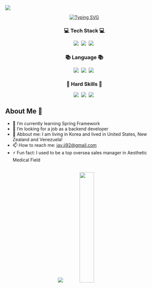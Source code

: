 <img src="https://capsule-render.vercel.app/api?type=waving&color=timeGradient&height=300&section=header&text=WELCOME!&animation=fadeIn&fontSize=90"/>


<p align="center">
  <a href="https://git.io/typing-svg"><img src="https://readme-typing-svg.demolab.com?font=Amatic SC&size=40&pause=1000&color=F7F7F7&center=true&vCenter=true&width=435&lines=Hello%2C+I+am+Jay!" alt="Typing SVG" /></a>
</p>



<h3 align="center">💻 Tech Stack 💻</h3>
<p align="center">
  <img src="https://img.shields.io/badge/Java-007396?style=flat-square&logo=Java&logoColor=white"/></a>&nbsp
  <img src="https://img.shields.io/badge/Spring-6DB33F?style=flat-square&logo=Spring&logoColor=white"/></a>&nbsp
  <img src="https://img.shields.io/badge/SpringBoot-097969?style=flat-square&logo=SpringBoot&logoColor=white"/></a>&nbsp 
</p>

<h3 align="center">📚 Language 📚</h3>
<p align="center">
  <img src="https://img.shields.io/badge/English-blue?style=flat-square&logo=이미지 이름&logoColor=white"/></a>&nbsp
  <img src="https://img.shields.io/badge/Korean-red?style=flat-square&logo=이미지 이름&logoColor=white"/></a>&nbsp
  <img src="https://img.shields.io/badge/Spanish-yellow?style=flat-square&logo=이미지 이름&logoColor=white"/></a>&nbsp 
</p>

<h3 align="center">🔧 Hard Skills 🔧</h3>
<p align="center">
  <img src="https://img.shields.io/badge/MOS Master-darkblue?style=flat-square&logo=Microsoft&logoColor=white"/></a>&nbsp
  <img src="https://img.shields.io/badge/Adobe Premiere-purple?style=flat-square&logo=Adobe&logoColor=white"/></a>&nbsp
  <img src="https://img.shields.io/badge/Adobe Illustrator-orange?style=flat-square&logo=Adobe&logoColor=white"/></a>&nbsp 
</p>


## About Me 🙌

- 🌱 I’m currently learning Spring Framework
- 🤔 I’m looking for a job as a backend developer 
- 💬 Abbout me: I am living in Korea and lived in United States, New Zealand and Venezuela! 
- 📫 How to reach me: jay.ji92@gmail.com
- ⚡ Fun fact: I used to be a top oversea sales manager in Aesthetic Medical Field
<br>

<div align = "center" dir="auto">
 <img class="img" src="https://github-readme-stats-2kw2-jello92.vercel.app/api?username=Jello92&show_icons=true&theme=yeblu" /><img class="img" src="https://github-readme-stats-2kw2-jello92.vercel.app/api/top-langs/?username=Jello92&theme=yeblu&layout=compact&count_private=true" width= "30%"/>
</div>

<!-- [![Solved.ac Profile](http://mazassumnida.wtf/api/v2/generate_badge?boj=jayji92)](https://solved.ac/jayji92/) -->



